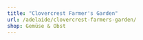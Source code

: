 ```yaml
---
title: "Clovercrest Farmer's Garden"
url: /adelaide/clovercrest-farmers-garden/
shop: Gemüse & Obst
---
```

